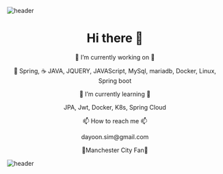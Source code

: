 ![header](https://capsule-render.vercel.app/api?type=slice&color=F3FA13&height=100&section=header&text=Hello%20World&fontSize=80)

<h1 align="center"> Hi there 👋 </h1>


<p align="center"> 🔭 I’m currently working on 🔭</p> <p align="center"> 🍃 Spring,  ☕ JAVA, JQUERY, JAVAScript, MySql, mariadb, Docker, Linux, Spring boot</p>
<p align="center"> 🌱 I’m currently learning 🌱 </p> <p align="center"> JPA, Jwt, Docker, K8s, Spring Cloud</p>
<p align="center"> 📫 How to reach me 📫 </p> <p align="center"> dayoon.sim@gmail.com </p>

<p align="center"> 💙Manchester City Fan💙 </p>





![header](https://capsule-render.vercel.app/api?type=slice&color=242BFA&height=100&section=footer)


